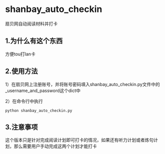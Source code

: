 # shanbay_auto_checkin
扇贝网自动阅读材料并打卡
## 1.为什么有这个东西
方便tou打lan卡
## 2.使用方法
1）在扇贝网上注册账号，并将账号密码填入shanbay_auto_checkin.py文件中的_username_and_password这个dict中

2）在命令行中执行
```
python shanbay_auto_checkin.py
```
## 3.注意事项
这个版本只是针对完成阅读计划即可打卡的情况，如果还有听力计划或者炼句计划，那么需要用户手动完成这两个计划才能打卡
